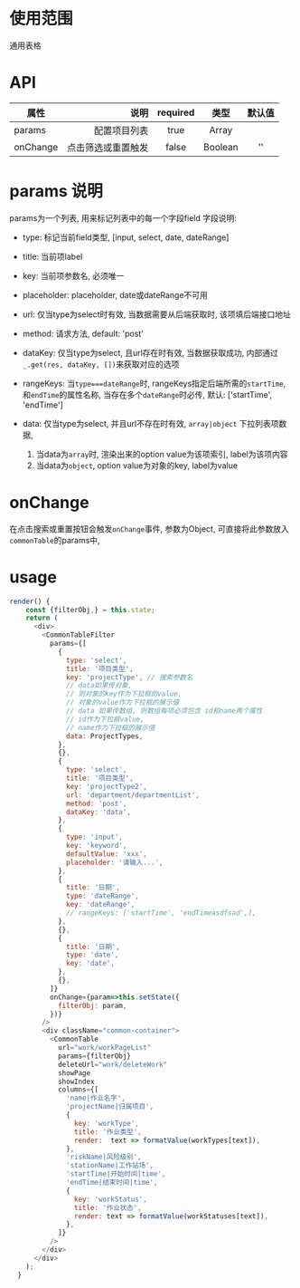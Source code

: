 # 使用范围
 通用表格

# API
| 属性        | 说明    |  required  |  类型  |  默认值  |
| --------   | -----:  | :----: | :----:  | :----:  |
| params     | 配置项目列表  | true | Array | 
| onChange     | 点击筛选或重置触发  | false | Boolean | '' |

# params 说明
  params为一个列表, 用来标记列表中的每一个字段field
  字段说明:
  * type: 标记当前field类型, [input, select, date, dateRange]
  * title: 当前项label
  * key: 当前项参数名, 必须唯一
  * placeholder: placeholder, date或dateRange不可用
  * url: 仅当type为select时有效, 当数据需要从后端获取时, 该项填后端接口地址
  * method: 请求方法, default: 'post'
  * dataKey: 仅当type为select, 且url存在时有效, 当数据获取成功, 内部通过`_.get(res, dataKey, [])`来获取对应的选项
  * rangeKeys: 当`type===dateRange`时, rangeKeys指定后端所需的`startTime`, 和`endTime`的属性名称, 当存在多个`dateRange`时必传, 默认: ['startTime', 'endTime']
  * data: 仅当type为select, 并且url不存在时有效, `array|object` 下拉列表项数据, 
    
    1. 当data为`array`时, 渲染出来的option value为该项索引, label为该项内容
    2. 当data为`object`, option value为对象的key, label为value
  
# onChange

在点击搜索或重置按钮会触发`onChange`事件, 参数为Object, 可直接将此参数放入`commonTable`的params中, 

# usage

```javascript
render() {
    const {filterObj,} = this.state;
    return (
      <div>
        <CommonTableFilter 
          params={[
            {
              type: 'select',
              title: '项目类型',
              key: 'projectType', // 搜索参数名
              // data如果传对象, 
              // 则对象的key作为下拉框的value, 
              // 对象的value作为下拉框的展示值
              // data 如果传数组, 则数组每项必须包含 id和name两个属性
              // id作为下拉框value,
              // name作为下拉框的展示值
              data: ProjectTypes, 
            },
            {},
            {
              type: 'select',
              title: '项目类型',
              key: 'projectType2',
              url: 'department/departmentList',
              method: 'post',
              dataKey: 'data',
            },
            {
              type: 'input',
              key: 'keyword',
              defaultValue: 'xxx',
              placeholder: '请输入...',
            },
            {
              title: '日期',
              type: 'dateRange',
              key: 'dateRange',
              // rangeKeys: ['startTime', 'endTimeasdfsad',],
            },
            {},
            {
              title: '日期',
              type: 'date',
              key: 'date',
            },
            {},
          ]}
          onChange={param=>this.setState({
            filterObj: param,
          })}
        />
        <div className="common-container">
          <CommonTable
            url="work/workPageList"
            params={filterObj}
            deleteUrl="work/deleteWork"
            showPage
            showIndex
            columns={[
              'name|作业名字',
              'projectName|归属项目',
              {
                key: 'workType',
                title: '作业类型',
                render:  text => formatValue(workTypes[text]),
              },
              'riskName|风险级别',
              'stationName|工作站场',
              'startTime|开始时间|time',
              'endTime|结束时间|time',
              {
                key: 'workStatus',
                title: '作业状态',
                render: text => formatValue(workStatuses[text]),
              },
            ]}
          />
        </div>
      </div>
    );
  }

```
